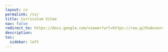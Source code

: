 ```yaml
---
layout: cv
permalink: /cv/
title: Curriculum Vitae
nav: false
redirect_to: https://docs.google.com/viewer?url=https://raw.githubusercontent.com/slowes/saralowes.com/main/lowes_cv.pdf
description:
toc:
  sidebar: left
---
```

